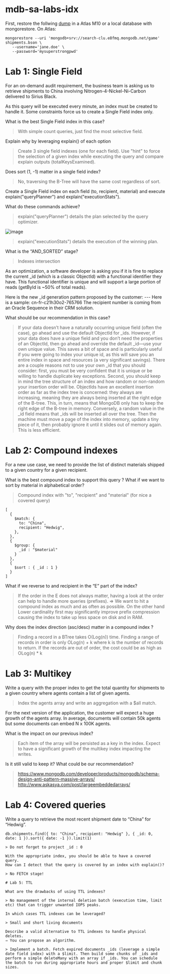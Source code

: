 # mdb-sa-labs-idx

First, restore the follwing [dump](https://s3.eu-west-3.amazonaws.com/sylvain.chambon/saescape/shipments.tar.gz) in a Atlas M10 or a local database with mongorestore.
On Atlas:

```
mongorestore --uri 'mongodb+srv://search-clu.e8fmq.mongodb.net/game' shipments.bson \
   --username='jane.doe' \
   --password='mysuperstrongpwd'
```

# Lab 1: Single Field

For an on-demand audit requirement, the business team is asking us to retrieve shipments to China involving Nitrogen-4-Nickel-Ni-Carbon delivered to Sirius Black.

As this query will be executed every minute, an index must be created to handle it. Some constraints force us to create a Single Field index only.

What is the best Single Field index in this case?

> With simple count queries, just find the most selective field.

Explain why by leveraging explain() of each option

> Create 3 single field indexes (one for each field). Use "hint" to force the selection of a given index while executing the query and compare explain outputs (totalKeysExamined).

Does sort (1, -1) matter in a single field index?

> No, traversing the B-Tree will have the same cost regardless of sort.

Create a Single Field index on each field (to, recipient, material) and execute explain("queryPlanner") and explain("executionStats").

What do these commands achieve?

> explain("queryPlanner") details the plan selected by the query optimizer.

![image](https://user-images.githubusercontent.com/102281652/223132357-2152c163-3b14-4bd1-9476-0ffc87cbad17.png)

> explain("executionStats") details the execution of the winning plan.

What is the “AND_SORTED” stage?

> Indexes intersection

As an optimization, a software developer is asking you if it is fine to replace the current _id (which is a classic ObjectId) with a functional identifier they have.
This functional identifier is unique and will support a large portion of reads (getById is ~50% of total reads).

Here is the new _id generation pattern proposed by the customer: <fromCountryCode>-<toCountryCode>-<materialCode>-<recipientNumber>
Here is a sample: cn-fr-c21h30o2-765766
The recipient number is coming from an Oracle Sequence in their CRM solution.

What should be our recommendation in this case?

> If your data doesn’t have a naturally occurring unique field (often the case), go ahead and use the default ObjectId for _ids. However, if your data does have a unique field and you don’t need the properties of an ObjectId, then go ahead and override the default _id—use your own unique value. This saves a bit of space and is particularly useful if you were going to index your unique id, as this will save you an entire index in space and resources (a very significant savings).
> There are a couple reasons not to use your own _id that you should consider: first, you must be very confident that it is unique or be willing to handle duplicate key exceptions. Second, you should keep in mind the tree structure of an index and how random or non-random your insertion order will be. ObjectIds have an excellent insertion order as far as the index tree is concerned: they always are increasing, meaning they are always being inserted at the right edge of the B-tree. This, in turn, means that MongoDB only has to keep the right edge of the B-tree in memory.
Conversely, a random value in the _id field means that _ids will be inserted all over the tree. Then the machine must move a page of the index into memory, update a tiny piece of it, then probably ignore it until it slides out of memory again. This is less efficient.

# Lab 2: Compound indexes
   
For a new use case, we need to provide the list of distinct materials shipped to a given country for a given recipient.

What is the best compound index to support this query ?
What if we want to sort by material in alphabetical order?
   
> Compound index with "to", "recipient" and "material" (for nice a covered query)

```
[
  {
    $match: {
      to: "China",
      recipient: "Hedwig",
    },
  },
  {
    $group: {
      _id : "$material"
    }
  },
  {
    $sort : { _id : 1 }
  }
]
```

What if we reverse to and recipient in the “E” part of the index?
   
> If the order in the E does not always matter, having a look at the order can help to handle more queries (prefixes). => We want to hit a compound index as much and as often as possible.
> On the other hand Lower cardinality first may significantly improve prefix compression causing the index to take up less space on disk and in RAM.

Why does the index direction (asc/desc) matter in a compound index ?

> Finding a record in a BTree takes O(Log(n)) time. Finding a range of records in order is only OLog(n) + k where k is the number of records to return.
If the records are out of order, the cost could be as high as OLog(n) * k

# Lab 3: Multikey
   
Write a query with the proper index to get the total quantity for shipments to a given country where agents contain a list of given agents.

> Index the agents array and write an aggregation with a $all match.

For the next version of the application, the customer will expect a huge growth of the agents array.
In average, documents will contain 50k agents but some documents can embed N x 100K agents.

What is the impact on our previous index?
   
> Each item of the array will be persisted as a key in the index. Expect to have a significant growth of the multikey index impacting the writes.
   
Is it still valid to keep it?
What could be our recommendation?

> https://www.mongodb.com/developer/products/mongodb/schema-design-anti-pattern-massive-arrays/
> http://www.askasya.com/post/largeembeddedarrays/

# Lab 4: Covered queries
   
Write a query to retrieve the most recent shipment date to “China” for “Hedwig”.

```
db.shipments.find({ to: "China", recipient: "Hedwig" }, { _id: 0, date: 1 }).sort({ date: -1 }).limit(1)

> Do not forget to project _id : 0 

With the appropriate index, you should be able to have a covered query.
How can I detect that the query is covered by an index with explain()?
   
> No FETCH stage!
   
# Lab 5: TTL
   
What are the drawbacks of using TTL indexes?

> No management of the internal deletion batch (execution time, limit etc) that can trigger unwanted IOPS peaks.
   
In which cases TTL indexes can be leveraged?
   
> Small and short living documents
   
Describe a valid alternative to TTL indexes to handle physical deletes.
⇒ You can propose an algorithm.  

> Implement a batch. Fetch expired documents _ids (leverage a simple date field index) with a $limit. Then build some chunks of _ids and perform a simple deleteMany with an array if _ids. You can schedule the batch to run during appropriate hours and proper $limit and chunk sizes.
